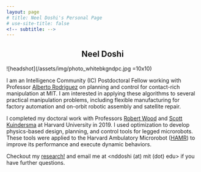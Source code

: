 ```yaml
---
layout: page
# title: Neel Doshi's Personal Page
# use-site-title: false
<!-- subtitle: -->
---
```


<h2 style="text-align:center;">Neel Doshi</h2>

![headshot](/assets/img/photo_whitebkgndpc.jpg =10x10)

I am an Intelligence Community (IC) Postdoctoral Fellow working with Professor [Alberto Rodriguez]((http://mcube.mit.edu/)) on planning and control for contact-rich manipulation at MIT. I am interested in applying these algorithms to several practical manipulation problems, including flexible manufacturing for factory automation and on-orbit robotic assembly and satellite repair.

I completed my doctoral work with Professors [Robert Wood](https://www.micro.seas.harvard.edu/) and [Scott Kuindersma](https://agile.seas.harvard.edu/) at Harvard University in 2019. I used optimization to develop physics-based design, planning, and control tools for legged microrobots. These tools were applied to the Harvard Ambulatory Microrobot ([HAMR](https://vimeo.com/274138812)) to improve its performance and execute dynamic behaviors. 

Checkout my <a href="https://neeld.github.io/research/">research!</a> and email me at <nddoshi (at) mit (dot) edu> if you have further questions. 



